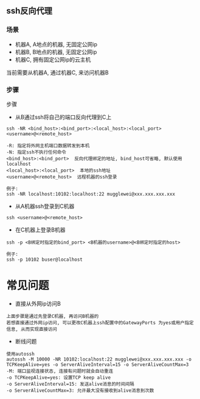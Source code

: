 ## ssh反向代理

### 场景
* 机器A, A地点的机器, 无固定公网ip
* 机器B, B地点的机器, 无固定公网ip
* 机器C, 拥有固定公网ip的云主机

当前需要从机器A, 通过机器C, 来访问机器B

### 步骤
步骤
* 从B通过ssh将自己的端口反向代理到C上
```
ssh -NR <bind_host>:<bind_port>:<local_host>:<local_port> <username>@<remote_host>

-R: 指定将外网主机端口数据转发到本机
-N: 指定ssh不执行任何命令
<bind_host>:<bind_port>  反向代理绑定的地址, bind_host可省略, 默认使用localhost
<local_host>:<local_port>  本地的ssh地址
<username>@<remote_host>  远程机器的ssh登录

例子:
ssh -NR localhost:10102:localhost:22 mugglewei@xxx.xxx.xxx.xxx
```

* 从A机器ssh登录到C机器
```
ssh <username>@<remote_host>
```

* 在C机器上登录B机器
```
ssh -p <B绑定时指定的bind_port> <B机器的username>@<B绑定时指定的host>

例子:
ssh -p 10102 buser@localhost
```

# 常见问题
* 直接从外网ip访问B
```
上面步骤是通过先登录C机器, 再访问B机器的
若想直接通过外网ip访问, 可以更改C机器上ssh配置中的GatewayPorts 为yes或用户指定信息, 从而实现直接访问
```
* 断线问题
```
使用autossh
autossh -M 10000 -NR 10102:localhost:22 mugglewei@xxx.xxx.xxx.xxx -o TCPKeepAlive=yes -o ServerAliveInterval=15 -o ServerAliveCountMax=3
-M: 端口监视连接状态, 连接有问题时就会自动重连
-o TCPKeepAlive=yes: 设置TCP keep alive
-o ServerAliveInterval=15: 发送alive消息的时间间隔
-o ServerAliveCountMax=3: 允许最大没有接收到alive消息到次数
```
